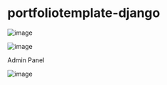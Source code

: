 # portfoliotemplate-django



![image](https://github.com/francorl/portfoliotemplate-django/assets/68926990/304f40e1-3f06-481f-aca6-bef8799a841f)



![image](https://github.com/francorl/portfoliotemplate-django/assets/68926990/73c32d1f-494c-45f6-8601-1a21798eda7a)


Admin Panel


![image](https://github.com/francorl/portfoliotemplate-django/assets/68926990/d68dc718-552f-45f0-8ce4-565155030118)
